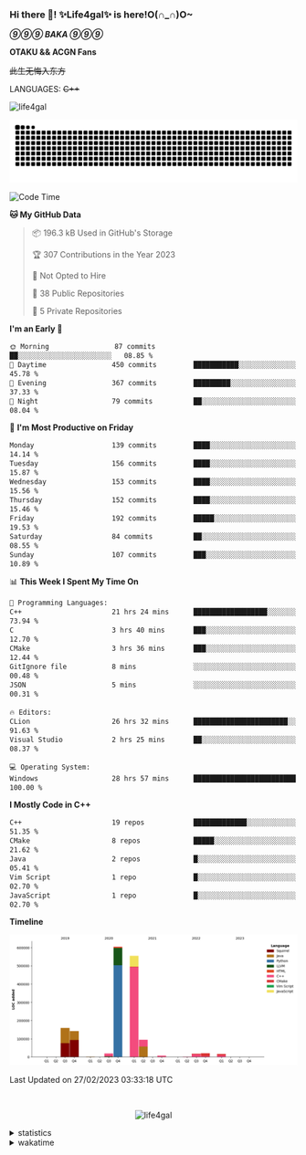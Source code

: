 ### Hi there 👋! ✨Life4gal✨ is here!O(∩_∩)O~

_**⑨⑨⑨ BAKA ⑨⑨⑨**_

**OTAKU && ACGN Fans**

~~此生无悔入东方~~

LANGUAGES: ~~C++~~

<p align="left"> <img src="https://komarev.com/ghpvc/?username=life4gal&label=Profile%20views&color=0e75b6&style=flat" alt="life4gal" /> </p>

![github contribution grid snake animation](https://raw.githubusercontent.com/Life4gal/Life4gal/snake_branch/github-contribution-grid-snake.svg)

<!--START_SECTION:waka-->
![Code Time](http://img.shields.io/badge/Code%20Time-2%2C835%20hrs%205%20mins-blue)

**🐱 My GitHub Data** 

> 📦 196.3 kB Used in GitHub's Storage 
 > 
> 🏆 307 Contributions in the Year 2023
 > 
> 🚫 Not Opted to Hire
 > 
> 📜 38 Public Repositories 
 > 
> 🔑 5 Private Repositories 
 > 
**I'm an Early 🐤** 

```text
🌞 Morning                87 commits          ██░░░░░░░░░░░░░░░░░░░░░░░   08.85 % 
🌆 Daytime                450 commits         ███████████░░░░░░░░░░░░░░   45.78 % 
🌃 Evening                367 commits         █████████░░░░░░░░░░░░░░░░   37.33 % 
🌙 Night                  79 commits          ██░░░░░░░░░░░░░░░░░░░░░░░   08.04 % 
```
📅 **I'm Most Productive on Friday** 

```text
Monday                   139 commits         ████░░░░░░░░░░░░░░░░░░░░░   14.14 % 
Tuesday                  156 commits         ████░░░░░░░░░░░░░░░░░░░░░   15.87 % 
Wednesday                153 commits         ████░░░░░░░░░░░░░░░░░░░░░   15.56 % 
Thursday                 152 commits         ████░░░░░░░░░░░░░░░░░░░░░   15.46 % 
Friday                   192 commits         █████░░░░░░░░░░░░░░░░░░░░   19.53 % 
Saturday                 84 commits          ██░░░░░░░░░░░░░░░░░░░░░░░   08.55 % 
Sunday                   107 commits         ███░░░░░░░░░░░░░░░░░░░░░░   10.89 % 
```


📊 **This Week I Spent My Time On** 

```text
💬 Programming Languages: 
C++                      21 hrs 24 mins      ██████████████████░░░░░░░   73.94 % 
C                        3 hrs 40 mins       ███░░░░░░░░░░░░░░░░░░░░░░   12.70 % 
CMake                    3 hrs 36 mins       ███░░░░░░░░░░░░░░░░░░░░░░   12.44 % 
GitIgnore file           8 mins              ░░░░░░░░░░░░░░░░░░░░░░░░░   00.48 % 
JSON                     5 mins              ░░░░░░░░░░░░░░░░░░░░░░░░░   00.31 % 

🔥 Editors: 
CLion                    26 hrs 32 mins      ███████████████████████░░   91.63 % 
Visual Studio            2 hrs 25 mins       ██░░░░░░░░░░░░░░░░░░░░░░░   08.37 % 

💻 Operating System: 
Windows                  28 hrs 57 mins      █████████████████████████   100.00 % 
```

**I Mostly Code in C++** 

```text
C++                      19 repos            █████████████░░░░░░░░░░░░   51.35 % 
CMake                    8 repos             █████░░░░░░░░░░░░░░░░░░░░   21.62 % 
Java                     2 repos             █░░░░░░░░░░░░░░░░░░░░░░░░   05.41 % 
Vim Script               1 repo              █░░░░░░░░░░░░░░░░░░░░░░░░   02.70 % 
JavaScript               1 repo              █░░░░░░░░░░░░░░░░░░░░░░░░   02.70 % 
```



**Timeline**

![Lines of Code chart](https://raw.githubusercontent.com/Life4gal/Life4gal/main/assets/bar_graph.png)


 Last Updated on 27/02/2023 03:33:18 UTC
<!--END_SECTION:waka-->

<img src="https://wakatime.com/share/@Life4gal/86c21846-f841-4004-aed1-e1165eb797d6.svg?sanitize=true" alt=""/>

<p align="center"> <img src="./images/⑨.jpg" alt="life4gal" /> </p>

<details>
	<summary>statistics</summary>
	<img src="https://github-profile-trophy.vercel.app/?username=life4gal" alt=""/>
	<img src="https://github-readme-stats.life4gal.vercel.app/api/top-langs/?username=Life4gal&hide=html&show_icons=true&theme=synthwave&cache_seconds=1800" alt=""/>
	<img src="https://github-readme-stats.life4gal.vercel.app/api?username=Life4gal&show_icons=true&theme=synthwave&cache_seconds=1800" alt=""/>
</details>

<details>
	<summary>wakatime</summary>
	<img src="https://wakatime.com/share/@Life4gal/404666b2-d1ff-4388-94e0-a1935d341f14.svg?sanitize=true" alt=""/>
	<img src="https://wakatime.com/share/@Life4gal/972212ce-6084-4d98-a326-1997606ddf37.svg?sanitize=true" alt=""/>
	<img src="https://wakatime.com/share/@Life4gal/7ae4ead0-e1fd-412a-afcb-da977a5ae5e9.svg?sanitize=true" alt=""/>
</details>
